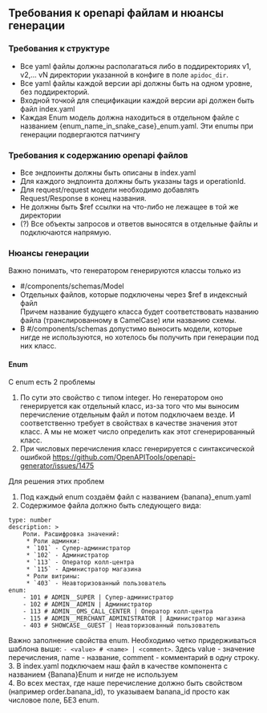## Требования к openapi файлам и нюансы генерации

### Требования к структуре
- Все yaml файлы должны располагаться либо в поддиректориях v1, v2,... vN директории указанной в конфиге в поле `apidoc_dir`.
- Все yaml файлы каждой версии api должны быть на одном уровне, без поддиректорий.
- Входной точкой для спецификации каждой версии api должен быть файл index.yaml
- Каждая Enum модель должна находиться в отдельном файле с названием {enum_name_in_snake_case}_enum.yaml. Эти enumы при генерации подвергаются патчингу

### Требования к содержанию openapi файлов
- Все эндпоинты должны быть описаны в index.yaml
- Для каждого эндпоинта должны быть указаны tags и operationId. 
- Для request/request модели необходимо добавлять Request/Response в конец названия.
- Не должны быть $ref ссылки на что-либо не лежащее в той же директории
- (?) Все объекты запросов и ответов выносятся в отдельные файлы и подключаются напрямую.

### Нюансы генерации
Важно понимать, что генератором генерируются классы только из
- #/components/schemas/Model
- Отдельных файлов, которые подключены через $ref в индексный файл  
Причем название будущего класса будет соответствовать названию файла (транслированному в CamelCase) или названию схемы.
- В #/components/schemas допустимо выносить модели, которые нигде не используются, но хотелось бы получить при генерации под них класс.

#### Enum  

C enum есть 2 проблемы
1. По сути это свойство с типом integer. Но генератором оно генерируется как отдельный класс, из-за того что мы выносим перечисление отдельным файл и потом подключаем везде. И соответственно требует в свойствах в качестве значения этот класс. А мы не может число определить как этот сгенерированный класс.
2. При числовых перечисления класс генерируется с синтаксической ошибкой https://github.com/OpenAPITools/openapi-generator/issues/1475

Для решения этих проблем
1. Под каждый enum создаём файл с названием {banana}_enum.yaml
2. Содержимое файла должно быть следующего вида:  
```
type: number
description: >
    Роли. Расшифровка значений:
     * Роли админки:
     * `101` - Супер-администратор
     * `102` - Администратор
     * `113` - Оператор колл-центра
     * `115` - Администратор магазина
     * Роли витрины:
     * `403` - Неавторизованный пользователь
enum:
    - 101 # ADMIN__SUPER | Супер-администратор
    - 102 # ADMIN__ADMIN | Администратор
    - 113 # ADMIN__OMS_CALL_CENTER | Оператор колл-центра
    - 115 # ADMIN__MERCHANT_ADMINISTRATOR | Администратор магазина
    - 403 # SHOWCASE__GUEST | Неавторизованный пользователь
```
  
Важно заполнение свойства enum. Необходимо четко придерживаться шаблона выше: `- <value> # <name> | <comment>`.  Здесь value -  значение перечисления, name - название, comment - комментарий в одну строку.  
3. В index.yaml подключаем наш файл в качестве компонента с названием {Banana}Enum и нигде не используем  
4. Во всех местах, где наше перечисление должно быть свойством (например order.banana_id), то указываем banana_id просто как числовое поле, БЕЗ enum.  
